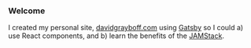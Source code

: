 ### Welcome

I created my personal site, [davidgrayboff.com](davidgrayboff.com) using [Gatsby](https://www.gatsbyjs.org/) so I could a) use React components, and b) learn the benefits of the [JAMStack](https://jamstack.org/).
